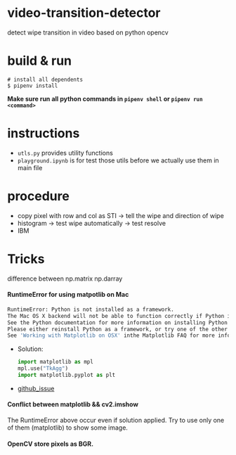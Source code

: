 # video-transition-detector
detect wipe transition in video based on python opencv

# build & run
```shell
# install all dependents
$ pipenv install
```
**Make sure run all python commands in `pipenv shell` or `pipenv run <command>`**

# instructions
- `utls.py` provides utility functions
- `playground.ipynb` is for test those utils before we actually use them in main file 


# procedure
+ copy pixel with row and col as STI -> tell the wipe and direction of wipe
+ histogram -> test wipe automatically
            -> test resolve
+ IBM



# Tricks

difference between np.matrix np.darray

#### RuntimeError for using matpotlib on Mac
```bash
RuntimeError: Python is not installed as a framework. 
The Mac OS X backend will not be able to function correctly if Python is not installed as a framework. 
See the Python documentation for more information on installing Python as a framework on Mac OS X. 
Please either reinstall Python as a framework, or try one of the other backends. If you are using (Ana)Conda please install python.app and replace the use of 'python' with 'pythonw'. 
See 'Working with Matplotlib on OSX' inthe Matplotlib FAQ for more information.
```
- Solution:
    ```python
  import matplotlib as mpl
  mpl.use("TkAgg")
  import matplotlib.pyplot as plt
    ```
- [github_issue](https://github.com/MTG/sms-tools/issues/36)

#### Conflict between matplotlib && cv2.imshow
The RuntimeError above occur even if solution applied. 
Try to use only one of them (matplotlib) to show some image.

#### OpenCV store pixels as BGR.

